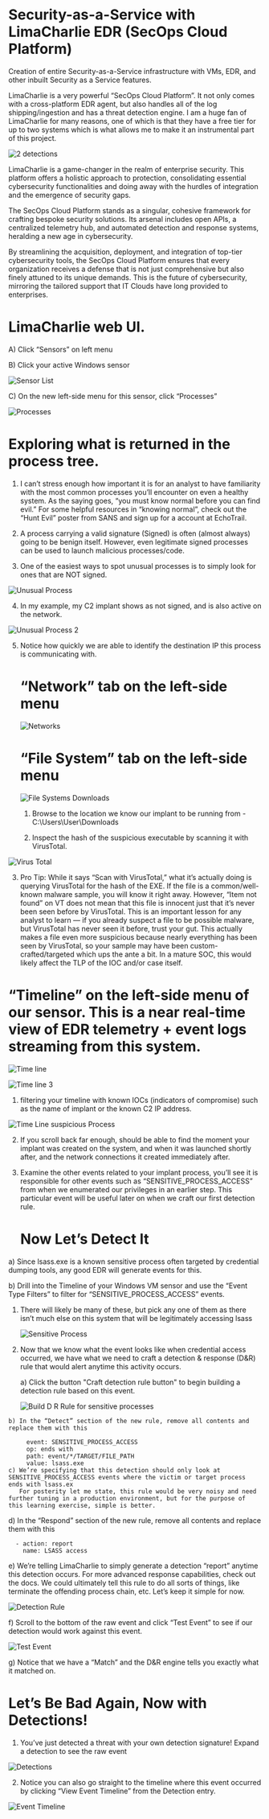 # Security-as-a-Service with LimaCharlie EDR (SecOps Cloud Platform)
Creation of entire Security-as-a-Service infrastructure with VMs, EDR, and other inbuilt Security as a Service features.

LimaCharlie is a very powerful “SecOps Cloud Platform”. It not only comes with a cross-platform EDR agent, but also handles all of the log shipping/ingestion and has a threat detection engine. I am a huge fan of LimaCharlie for many reasons, one of which is that they have a free tier for up to two systems which is what allows me to make it an instrumental part of this project.

![2 detections](https://github.com/Shresoc/Security-as-a-Service/assets/168186856/d7b4890f-78cc-4595-8230-aa9d162eaaf4)

LimaCharlie is a game-changer in the realm of enterprise security. This platform offers a holistic approach to protection, consolidating essential cybersecurity functionalities and doing away with the hurdles of integration and the emergence of security gaps.

The SecOps Cloud Platform stands as a singular, cohesive framework for crafting bespoke security solutions. Its arsenal includes open APIs, a centralized telemetry hub, and automated detection and response systems, heralding a new age in cybersecurity.

By streamlining the acquisition, deployment, and integration of top-tier cybersecurity tools, the SecOps Cloud Platform ensures that every organization receives a defense that is not just comprehensive but also finely attuned to its unique demands. This is the future of cybersecurity, mirroring the tailored support that IT Clouds have long provided to enterprises.


# LimaCharlie web UI.

A) Click “Sensors” on left menu

B) Click your active Windows sensor

![Sensor List](https://github.com/Shresoc/Security-as-a-Service/assets/168186856/f2cfe8f9-9519-4698-921b-1febf4592c4a)

C) On the new left-side menu for this sensor, click “Processes”

![Processes ](https://github.com/Shresoc/Security-as-a-Service/assets/168186856/7b7ec61a-6cee-40c7-942b-450e2bc1a279)

# Exploring what is returned in the process tree. 

1) I can’t stress enough how important it is for an analyst to have familiarity with the most common processes you’ll encounter on even a healthy system. As the saying goes, “you must know normal before you can 
   find evil.” For some helpful resources in “knowing normal”, check out the “Hunt Evil” poster from SANS and sign up for a account at EchoTrail.

2) A process carrying a valid signature (Signed) is often (almost always) going to be benign itself. However, even legitimate signed processes can be used to launch malicious processes/code.

3) One of the easiest ways to spot unusual processes is to simply look for ones that are NOT signed.

![Unusual Process](https://github.com/Shresoc/Security-as-a-Service/assets/168186856/e5245b2c-115c-482a-b1b2-6822ca35290b)

4) In my example, my C2 implant shows as not signed, and is also active on the network.

![Unusual Process 2](https://github.com/Shresoc/Security-as-a-Service/assets/168186856/17bfc122-ae6d-48ce-8878-75d6e0f323eb)

5) Notice how quickly we are able to identify the destination IP this process is communicating with.

   # “Network” tab on the left-side menu

   ![Networks](https://github.com/Shresoc/Security-as-a-Service/assets/168186856/94d286f5-3cbd-4e25-b7a7-abe26da018f0)

   # “File System” tab on the left-side menu

   ![File Systems Downloads](https://github.com/Shresoc/Security-as-a-Service/assets/168186856/4f641947-177b-458b-a16d-597c9d7008af)

   1) Browse to the location we know our implant to be running from - C:\Users\User\Downloads

   2) Inspect the hash of the suspicious executable by scanning it with VirusTotal.
  
![Virus Total](https://github.com/Shresoc/Security-as-a-Service/assets/168186856/dd3470f2-0a7e-4ce6-951e-659a209dc0ee)

3) Pro Tip: While it says “Scan with VirusTotal,” what it’s actually doing is querying VirusTotal for the hash of the EXE. If the file is a common/well-known malware sample, you will know it right away. However, “Item not found” on VT does not mean that this file is innocent  just that it’s never been seen before by VirusTotal. This is an important lesson for any analyst to learn — if you already suspect a file to be possible malware, but VirusTotal has never seen it before, trust your gut. This actually makes a file even more suspicious because nearly everything has been seen by VirusTotal, so your sample may have been custom-crafted/targeted which ups the ante a bit. In a mature SOC, this would likely affect the TLP of the IOC and/or case itself.

#  “Timeline” on the left-side menu of our sensor. This is a near real-time view of EDR telemetry + event logs streaming from this system.

![Time line](https://github.com/Shresoc/Security-as-a-Service/assets/168186856/bf10ab8c-0b90-41b5-a0fe-a3389e7c33ff)

![Time line 3](https://github.com/Shresoc/Security-as-a-Service/assets/168186856/c80aeef8-f71c-4336-82f0-c089c2dce6ad)


1) filtering your timeline with known IOCs (indicators of compromise) such as the name of implant or the known C2 IP address.
   
![Time Line suspicious Process](https://github.com/Shresoc/Security-as-a-Service/assets/168186856/d36d2a3c-f842-41f0-91fd-bb9dc8b8f531)

2) If you scroll back far enough, should be able to find the moment your implant was created on the system, and when it was launched shortly after, and the network connections it created immediately after.

3) Examine the other events related to your implant process, you’ll see it is responsible for other events such as “SENSITIVE_PROCESS_ACCESS” from when we enumerated our privileges in an earlier step. This particular event will be useful later on when we craft our first detection rule.

   # <B> Now Let’s Detect It </B>
a) Since lsass.exe is a known sensitive process often targeted by credential dumping tools, any good EDR will generate events for this.

b) Drill into the Timeline of your Windows VM sensor and use the “Event Type Filters” to filter for “SENSITIVE_PROCESS_ACCESS” events.

   1) There will likely be many of these, but pick any one of them as there isn’t much else on this system that will be legitimately accessing lsass
      
      ![Sensitive Process](https://github.com/Shresoc/Security-as-a-Service/assets/168186856/6d60a77d-6851-488f-bb72-750bec459944)

  2) Now that we know what the event looks like when credential access occurred, we have what we need to craft a detection & response (D&R) rule that would alert anytime this activity occurs.

      a) Click the button "Craft detection rule button" to begin building a detection rule based on this event.

     ![Build D  R Rule for sensitive processes](https://github.com/Shresoc/Security-as-a-Service/assets/168186856/1b17468c-54dd-4253-b115-5d523885bd3e)

 
    b) In the “Detect” section of the new rule, remove all contents and replace them with this
         
         event: SENSITIVE_PROCESS_ACCESS
         op: ends with
         path: event/*/TARGET/FILE_PATH
         value: lsass.exe
    c) We’re specifying that this detection should only look at SENSITIVE_PROCESS_ACCESS events where the victim or target process ends with lsass.ex
       For posterity let me state, this rule would be very noisy and need further tuning in a production environment, but for the purpose of this learning exercise, simple is better.
   
   d) In the “Respond” section of the new rule, remove all contents and replace them with this

      - action: report
        name: LSASS access
   e) We’re telling LimaCharlie to simply generate a detection “report” anytime this detection occurs. For more advanced response capabilities, check out the docs. We could ultimately tell this rule to do all          sorts of things, like terminate the offending process chain, etc. Let’s keep it simple for now.
   
   ![Detection Rule ](https://github.com/Shresoc/Security-as-a-Service/assets/168186856/2e2888a4-96fb-4e4d-8e7b-c38d999f56db)

   f) Scroll to the bottom of the raw event and click “Test Event” to see if our detection would work against this event.

 ![Test Event](https://github.com/Shresoc/Security-as-a-Service/assets/168186856/58b6d568-30fa-494d-9ed1-2d20d3e9abcb)
      
   
   g) Notice that we have a “Match” and the D&R engine tells you exactly what it matched on.


# Let’s Be Bad Again, Now with Detections!

1) You’ve just detected a threat with your own detection signature! Expand a detection to see the raw event

![Detections ](https://github.com/Shresoc/Security-as-a-Service/assets/168186856/c05d0d8d-d524-4be1-a75c-a1a3811d1dac)

2) Notice you can also go straight to the timeline where this event occurred by clicking “View Event Timeline” from the Detection entry.
   
![Event Timeline](https://github.com/Shresoc/Security-as-a-Service/assets/168186856/b9a0ca94-5fc8-4f3e-addc-c0446c62d0f4)


